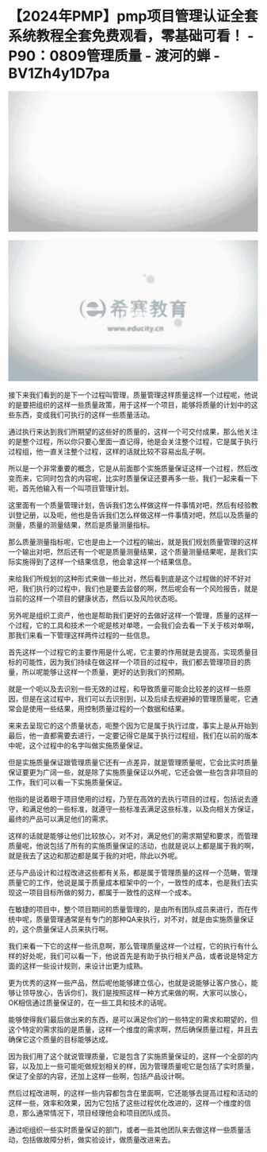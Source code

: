 # 【2024年PMP】pmp项目管理认证全套系统教程全套免费观看，零基础可看！ - P90：0809管理质量 - 渡河的蝉 - BV1Zh4y1D7pa

![](img/be07728a7395506433710b951ba3de18_0.png)

![](img/be07728a7395506433710b951ba3de18_1.png)

接下来我们看到的是下一个过程叫管理，质量管理这样质量这样一个过程呢，他说的是要把组织的这样一些质量政策，用于这样一个项目，能够将质量的计划中的这些东西，变成我们可执行的这样一些质量活动。

通过执行来达到我们所期望的这些好的质量的，这样一个可交付成果，那么他关注的是整个过程，所以你只要心里面一直记得，他是会关注整个过程，它是属于执行过程组，他一直关注整个过程，这样的话就比较不容易出乱子啊。

所以是一个非常重要的概念，它是从前面那个实施质量保证这样一个过程，然后改变而来，它同时包含的内容呢，比实时质量保证还要再多一些，我们一起来看一下呃，首先他输入有一个叫项目管理计划。

这里面有一个质量管理计划，告诉我们怎么样做这样一件事情对吧，然后有经验教训登记册，以及呃，他也是告诉我们怎么样做这样一件事情对吧，然后以及质量的测量，质量的测量结果，然后是质量测量指标。

那么质量测量指标呢，它也是由上一个过程的输出，就是我们规划质量管理的这样一个输出对吧，然后还有一个呢是质量测量结果，这个质量测量结果呢，是我们实际实施得到了这样一个结果信息，他会拿这样一个结果信息。

来给我们所规划的这种形式来做一些比对，然后看到底是这个过程做的好不好对吧，我们执行的过程中，我们也是要去监督的啊，然后呢会有一个风险报告，就是当前的这样一个项目的健康状态，然后以及风险状态呃。

另外呢是组织工资产，他也是帮助我们更好的去做好这样一个管理，质量的这样一个过程，它的工具和技术一个呢是核对单嗯，一会我们会去看一下关于核对单啊，那我们来看一下管理这样两件过程的一些信息。

首先这样一个过程它的主要作用是什么呢，它主要的作用就是去提高，实现质量目标的可能性，因为我们持续在做这样一个项目的过程中，我们都去管理项目的质量，所以呢能够让这样一个质量，更好的达到我们的预期。

就是一个呃以及去识别一些无效的过程，和导致质量可能会比较差的这样一些原因，但是在这过程中，我们可以去识别到，以及后续去规避掉的管理质量呢，它通常会是使用一些结果，用控制质量过程的一个数据和结果。

来来去呈现它的这个质量状态，呃整个因为它是属于执行过度，事实上是从开始到最后，他一直都需要去进行，一定要记得它是属于执行过程组，我们在以前的版本中呢，这个过程中的名字叫做实施质量保证。

但是实施质量保证跟管理质量它还有一点差异，就是管理质量呢，它会比实时质量保证要更为广阔一些，就是除了实施质量保证以外呢，它还会做一些包含非项目的工作，我们可以看一下实施质量保证。

他指的是说着眼于项目使用的过程，乃至在高效的去执行项目的过程，包括说去遵守，和满足他的一些标准，就遵守一些标准去满足这些标准，以及向相关方保证，最终的产品可以满足他们的需求。

这样的话就是能够让他们比较放心，对不对，满足他们的需求期望和要求，而管理质量呢，他说包括了所有的实施质量保证的活动，也就是说以上都是属于我的啊，就是我去了这边和那边都是属于我的对吧，除此以外呢。

还与产品设计和过程改进这些都有关系，都是属于管理质量的这样一个范畴，管理质量它的工作，他说是属于质量成本框架中的一个，一致性的成本，也是我们去实现这一项目目标所做的努力，都属于一致性的这样一个成本。

在敏捷的项目中，整个项目期间的质量管理的，是由所有团队成员来进行，而在传统中呢，质量管理通常是有专门的那种QA来执行，对不对，就是由实施质量保证的，这个质量保证人员来执行啊。

我们来看一下它的这样一些讯息啊，那么管理质量这样一个过程，它的执行有什么样的好处呢，我们可以看一下，他说首先是有助于执行相关产品，或者说是特定方面的这样一些设计规则，来设计出更为成熟。

更为优秀的这样一些产品，然后呢他能够建立信心，也就是说能够让客户放心，能够让领导放心，告诉你们，我们是按照这样一种方式来做的啊，大家可以放心，OK相信通过质量保证的，在一些工具和技术的话呢。

能够使得我们最后做出来的东西，是可以满足你们的一些特定的需求和期望的，但这个特定的需求指的是质量，这样一个维度的需求啊，然后确保质量过程，并且去确保它这个质量的目标能够达成。

因为我们用了这个就说管理质量，它是包含了实施质量保证的，这样一个全部的内容，以及加上一些可能呃做规划相关的样，因为管理质量呢它是包括了实时质量，保证了全部的内容，还加上这样一些啊，包括产品设计啊。

然后过程改进啊，的这样一些内容都包含在里面啊，它还能够去提高过程和活动的这样一些，效率和效果，因为它包括了这些过程优化改进的，这样一个维度的信息，那么通常情况下，项目经理他会和项目团队成员。

通过呃组织一些实时质量保证的部门，或者一些其他团队来去做这样一些质量活动，包括做故障分析，做实验设计，做质量改进来去。

